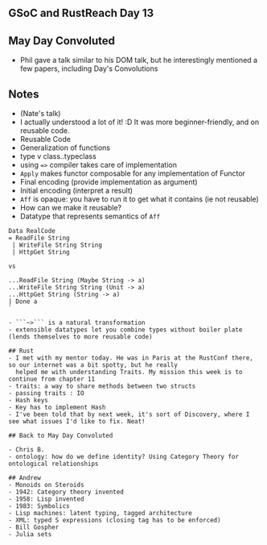 ## GSoC and RustReach Day 13

## May Day Convoluted

- Phil gave a talk similar to his DOM talk, but he interestingly mentioned a few papers, including 
  Day's Convolutions
  
## Notes

- (Nate's talk)
- I actually understood a lot of it! :D It was more beginner-friendly, and on reusable code.
- Reusable Code
- Generalization of functions
- type v class..typeclass
- using ```=>``` compiler takes care of implementation
- ```Apply``` makes functor composable for any implementation of Functor
- Final encoding (provide implementation as argument)
- Initial encoding (interpret a result)
- ```Aff``` is opaque: you have to run it to get what it contains (ie not reusable)
- How can we make it reusable?
- Datatype that represents semantics of ```Aff```

```
Data RealCode
= ReadFile String
 | WriteFile String String
 | HttpGet String
 
vs

...ReadFile String (Maybe String -> a)
...WriteFile String String (Unit -> a)
...HttpGet String (String -> a)
| Done a
`

- ```~>``` is a natural transformation
- extensible datatypes let you combine types without boiler plate (lends themselves to more reusable code)

## Rust
- I met with my mentor today. He was in Paris at the RustConf there, so our internet was a bit spotty, but he really 
  helped me with understanding Traits. My mission this week is to continue from chapter 11
- traits: a way to share methods between two structs
- passing traits : IO
- Hash keys
- Key has to implement Hash
- I've been told that by next week, it's sort of Discovery, where I see what issues I'd like to fix. Neat!

## Back to May Day Convoluted

- Chris B.
- ontology: how do we define identity? Using Category Theory for ontological relationships

## Andrew
- Monoids on Steroids
- 1942: Category theory invented
- 1958: Lisp invented
- 1983: Symbolics
- Lisp machines: latent typing, tagged architecture
- XML: typed S expressions (closing tag has to be enforced)
- Bill Gospher
- Julia sets



